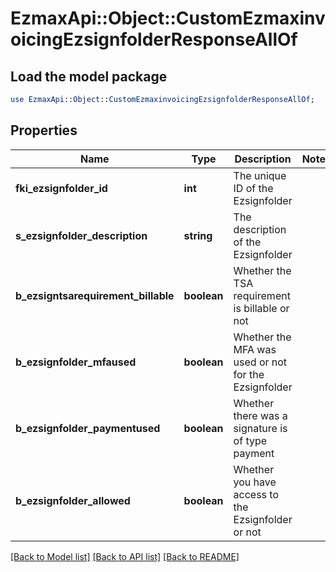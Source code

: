 # EzmaxApi::Object::CustomEzmaxinvoicingEzsignfolderResponseAllOf

## Load the model package
```perl
use EzmaxApi::Object::CustomEzmaxinvoicingEzsignfolderResponseAllOf;
```

## Properties
Name | Type | Description | Notes
------------ | ------------- | ------------- | -------------
**fki_ezsignfolder_id** | **int** | The unique ID of the Ezsignfolder | 
**s_ezsignfolder_description** | **string** | The description of the Ezsignfolder | 
**b_ezsigntsarequirement_billable** | **boolean** | Whether the TSA requirement is billable or not | 
**b_ezsignfolder_mfaused** | **boolean** | Whether the MFA was used or not for the Ezsignfolder | 
**b_ezsignfolder_paymentused** | **boolean** | Whether there was a signature is of type payment | 
**b_ezsignfolder_allowed** | **boolean** | Whether you have access to the Ezsignfolder or not | 

[[Back to Model list]](../README.md#documentation-for-models) [[Back to API list]](../README.md#documentation-for-api-endpoints) [[Back to README]](../README.md)


